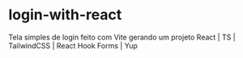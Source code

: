 # login-with-react
Tela simples de login feito com Vite gerando um projeto React | TS | TailwindCSS | React Hook Forms | Yup

